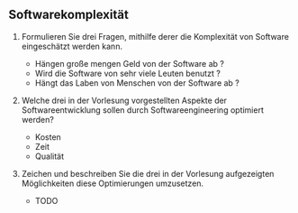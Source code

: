 ## Softwarekomplexität

1. Formulieren Sie drei Fragen, mithilfe derer die Komplexität von Software eingeschätzt werden kann.
    - Hängen große mengen Geld von der Software ab ?
    - Wird die Software von sehr viele Leuten benutzt ?
    - Hängt das Laben von Menschen von der Software ab ?

2. Welche drei in der Vorlesung vorgestellten Aspekte der Softwareentwicklung sollen durch Softwareengineering optimiert werden?
    - Kosten
    - Zeit
    - Qualität

3. Zeichen und beschreiben Sie die drei in der Vorlesung aufgezeigten Möglichkeiten diese Optimierungen umzusetzen.
    - TODO


